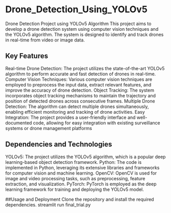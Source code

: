 # Drone_Detection_Using_YOLOv5


Drone Detection Project using YOLOv5 Algorithm
This project aims to develop a drone detection system using computer vision techniques and the YOLOv5 algorithm. The system is designed to identify and track drones in real-time from video or image data.

## Key Features
Real-time Drone Detection: The project utilizes the state-of-the-art YOLOv5 algorithm to perform accurate and fast detection of drones in real-time.
Computer Vision Techniques: Various computer vision techniques are employed to preprocess the input data, extract relevant features, and improve the accuracy of drone detection.
Object Tracking: The system incorporates object tracking mechanisms to maintain the trajectory and position of detected drones across consecutive frames.
Multiple Drone Detection: The algorithm can detect multiple drones simultaneously, enabling efficient monitoring and tracking of drone activities.
Easy Integration: The project provides a user-friendly interface and well-documented code, allowing for easy integration with existing surveillance systems or drone management platforms

## Dependencies and Technologies
YOLOv5: The project utilizes the YOLOv5 algorithm, which is a popular deep learning-based object detection framework.
Python: The code is implemented in Python, leveraging its extensive libraries and frameworks for computer vision and machine learning.
OpenCV: OpenCV is used for image and video processing tasks, such as preprocessing, feature extraction, and visualization.
PyTorch: PyTorch is employed as the deep learning framework for training and deploying the YOLOv5 model.

##Usage and Deployment
Clone the repository and install the required dependencies.
streamlit run final_trial.py

